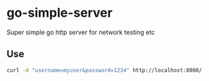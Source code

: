 # go-simple-server

Super simple go http server for network testing etc

## Use

```bash
curl -d "username=myuser&password=1234" http://localhost:8080/
```